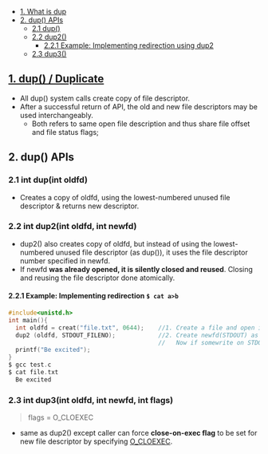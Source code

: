 - [1. What is dup](#what)
- [2. dup() APIs](#types)
  - [2.1 dup()](#dup)
  - [2.2 dup2()](#dup2)
    - [2.2.1 Example: Implementing redirection using dup2](#impl)
  - [2.3 dup3()](#dup3)

<a name=what></a>
## [1. dup() / Duplicate](https://man7.org/linux/man-pages/man2/dup2.2.html)
- All dup() system calls create copy of file descriptor.
- After a successful return of API, the old and new file descriptors may be used interchangeably.
  - Both refers to same open file description and thus share file offset and file status flags; 

<a name=what></a>
## 2. dup() APIs

<a name=dup></a>
### 2.1 int dup(int oldfd)
- Creates a copy of oldfd, using the lowest-numbered unused file descriptor & returns new descriptor.

<a name=dup2></a>
### 2.2 int dup2(int oldfd, int newfd)
- dup2() also creates copy of oldfd, but instead of using the lowest-numbered unused file descriptor (as dup()), it uses the file descriptor number specified in newfd.
- If newfd **was already opened, it is silently closed and reused**. Closing and reusing the file descriptor done atomically.

<a name=impl></a>
#### 2.2.1 Example: Implementing redirection `$ cat a>b`
```c
#include<unistd.h>
int main(){
  int oldfd = creat("file.txt", 0644);    //1. Create a file and open it
  dup2 (oldfd, STDOUT_FILENO);            //2. Create newfd(STDOUT) as duplicate of "file.txt".
                                          //   Now if somewrite on STDOUT, it will be written to "file.txt"
  printf("Be excited");
}
$ gcc test.c
$ cat file.txt
  Be excited
```

<a name=dup3></a>
### 2.3 int dup3(int oldfd, int newfd, int flags)
> flags = O_CLOEXEC
- same as dup2() except caller can force **close-on-exec flag** to be set for new file descriptor by specifying [O_CLOEXEC](https://man7.org/linux/man-pages/man2/open.2.html).

